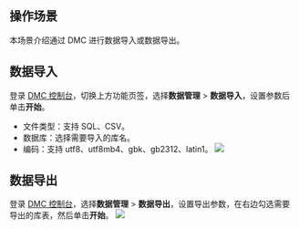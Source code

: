 ## 操作场景
本场景介绍通过 DMC 进行数据导入或数据导出。

## 数据导入
登录 [DMC 控制台](https://dms.cloud.tencent.com/#/login)，切换上方功能页签，选择**数据管理** > **数据导入**，设置参数后单击**开始**。
- 文件类型：支持 SQL、CSV。
- 数据库：选择需要导入的库名。
- 编码：支持 utf8、utf8mb4、gbk、gb2312、latin1。
![](https://qcloudimg.tencent-cloud.cn/raw/632980bb11bc448e832b2d9905f24537.png)

## 数据导出
登录 [DMC 控制台](https://dms.cloud.tencent.com/#/login)，选择**数据管理** > **数据导出**，设置导出参数，在右边勾选需要导出的库表，然后单击**开始**。 
![](https://qcloudimg.tencent-cloud.cn/raw/cb162fe5738714959a6d9ef636426224.png)

